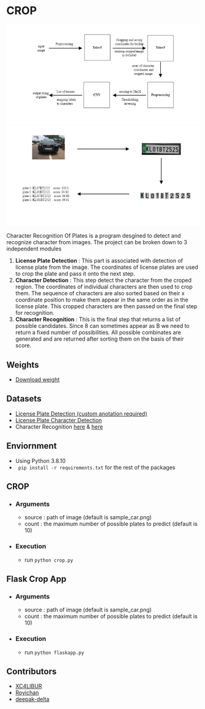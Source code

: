 # CROP

![Block Diagram](block_diagram_new.png "Block Diagram")
![Functional Diagram](Functioning.png "Functional Diagram")

Character Recognition Of Plates is a program desgined to detect and recognize character from images.
The project can be broken down to 3 independent modules
1. **License Plate Detection**  : This part is associated with detection of license plate from the image. The coordinates of license plates are used to crop the plate and pass it onto the next step.
2. **Character Detection**  : This step detect the character from the croped region. The coordinates of individual characters are then used to crop them. The sequence of characters are also sorted based on their x coordinate position to make them appear in the same order as in the license plate. This cropped characters are then passed on the final step for recognition.
3. **Character Recognition**  : This is the final step that returns a list of possible candidates. Since 8 can sometimes appear as B we need to return a fixed number of possibilities. All possible combinates are generated and are returned after sorting them on the basis of their score.

## Weights
- [Download weight](https://drive.google.com/drive/folders/1p3-IRQgjpCuM7ZQGUZp58MxH97rWdwby?usp=sharing)

## Datasets
- [License Plate Detection (custom anotation required)](https://www.kaggle.com/andrewmvd/car-plate-detection)
- [License Plate Character Detection](https://www.kaggle.com/thamizhsterio/indian-license-plates)
- Character Recognition [here](https://www.kaggle.com/kdnishanth/characterrecognitionfromnumberplate) & [here](https://www.kaggle.com/sahajap99/characters-dataset-for-license-plate-recognition)

## Enviornment
- Using Python 3.8.10
- ``` pip install -r requirements.txt``` for the rest of the packages

## CROP
- ### Arguments
  - source  : path of image (default is sample_car.png)
  - count   : the maximum number of possible plates to predict (default is 10)
- ### Execution
  - run ``` python crop.py ``` 

## Flask Crop App
- ### Arguments
  - source  : path of image (default is sample_car.png)
  - count   : the maximum number of possible plates to predict (default is 10)
- ### Execution
  - run ``` python flaskapp.py ``` 

## Contributors
- [XC4LIBUR](https://github.com/XC4LIBUR)
- [Royichan](https://github.com/Royichan)
- [deepak-delta](https://github.com/deepak-delta)